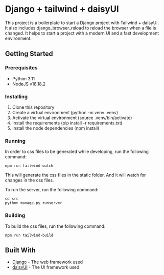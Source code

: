# Django + tailwind + daisyUI

This project is a boilerplate to start a Django project with Tailwind + daisyUI.
It also includes django_browser_reload to reload the browser when a file is changed.
It helps to start a project with a modern UI and a fast development environment.

## Getting Started

### Prerequisites

- Python 3.11
- NodeJS v18.18.2

### Installing

1. Clone this repository
2. Create a virtual environment (python -m venv .venv)
3. Activate the virtual environment (source .venv/bin/activate)
4. Install the requirements (pip install -r requirements.txt)
5. Install the node dependencies (npm install)

### Running

In order to css files to be generated while developing, run the following command:

```
npm run tailwind-watch
```

This will generate the css files in the static folder. And it will watch for changes in the css files.

To run the server, run the following command:

```
cd src
python manage.py runserver
```

### Building

To build the css files, run the following command:

```
npm run tailwind-build
```


## Built With

- [Django](https://www.djangoproject.com/) - The web framework used
- [daisyUI](https://daisyui.com/) - The UI framework used